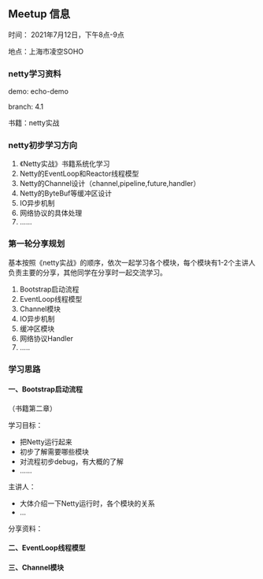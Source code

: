 ## Meetup 信息

时间： 2021年7月12日，下午8点-9点

地点：上海市凌空SOHO

### netty学习资料

demo: echo-demo

branch: 4.1

书籍：netty实战

### netty初步学习方向

1. 《Netty实战》书籍系统化学习
2. Netty的EventLoop和Reactor线程模型
3. Netty的Channel设计（channel,pipeline,future,handler）
4. Netty的ByteBuf等缓冲区设计
5. IO异步机制
6. 网络协议的具体处理
7. ......

### 第一轮分享规划

基本按照《netty实战》的顺序，依次一起学习各个模块，每个模块有1-2个主讲人负责主要的分享，其他同学在分享时一起交流学习。

1. Bootstrap启动流程
2. EventLoop线程模型
3. Channel模块
4. IO异步机制
5. 缓冲区模块
6. 网络协议Handler
7. .....

### 学习思路

#### 一、Bootstrap启动流程
（书籍第二章）

学习目标：

* 把Netty运行起来
* 初步了解需要哪些模块
* 对流程初步debug，有大概的了解
* ......

主讲人：

* 大体介绍一下Netty运行时，各个模块的关系
* ...

分享资料：

#### 二、EventLoop线程模型
#### 三、Channel模块